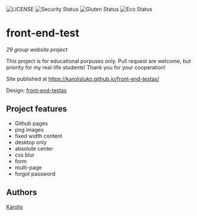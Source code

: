 ![LICENSE](https://img.shields.io/badge/license-MIT-blue.svg?style=flat-square)
![Security Status](https://img.shields.io/security-headers?label=Security&url=https%3A%2F%2Fgithub.com&style=flat-square)
![Gluten Status](https://img.shields.io/badge/Gluten-Free-green.svg)
![Eco Status](https://img.shields.io/badge/ECO-Friendly-green.svg)

# front-end-test

_29 group website project_

This project is for educational porpuses only. Pull request are welcome, but priority for my real-life students! Thank you for your cooperation!

Site published at https://karolisluko.github.io/front-end-testas/

Design: [front-end-testas](https://cdn.discordapp.com/attachments/850245533838868480/850246623883034644/login_screen.png)

## Project features

- Github pages
- png images
- fixed width content
- desktop only
- absolute center
- css blur
- form
- multi-page
- forgot password 

## Authors

[Karolis](https://github.com/KarolisLuko)